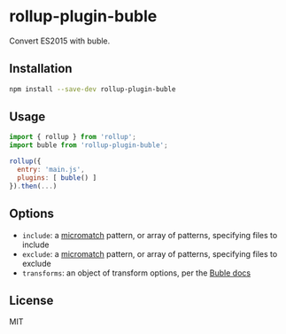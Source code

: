 # rollup-plugin-buble

Convert ES2015 with buble.

## Installation

```bash
npm install --save-dev rollup-plugin-buble
```

## Usage

```js
import { rollup } from 'rollup';
import buble from 'rollup-plugin-buble';

rollup({
  entry: 'main.js',
  plugins: [ buble() ]
}).then(...)
```

## Options

- `include`: a [micromatch](https://github.com/micromatch/micromatch) pattern, or array of patterns, specifying files to include
- `exclude`: a [micromatch](https://github.com/micromatch/micromatch) pattern, or array of patterns, specifying files to exclude
- `transforms`: an object of transform options, per the [Buble docs](https://buble.surge.sh/guide/)

## License

MIT
